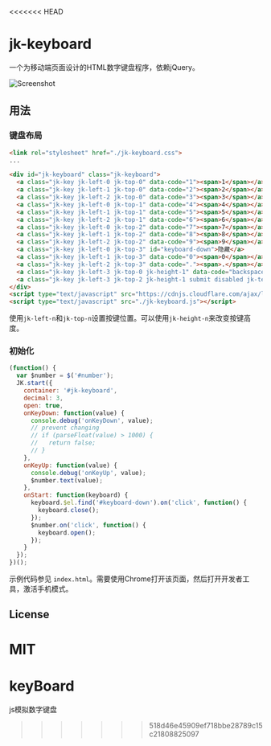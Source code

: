 <<<<<<< HEAD
# jk-keyboard

一个为移动端页面设计的HTML数字键盘程序，依赖jQuery。

![Screenshot](https://raw.githubusercontent.com/jerray/jk-keyboard/master/screenshot/jk-1.gif)

## 用法

### 键盘布局

```html
<link rel="stylesheet" href="./jk-keyboard.css">
...

<div id="jk-keyboard" class="jk-keyboard">
  <a class="jk-key jk-left-0 jk-top-0" data-code="1"><span>1</span></a>
  <a class="jk-key jk-left-1 jk-top-0" data-code="2"><span>2</span></a>
  <a class="jk-key jk-left-2 jk-top-0" data-code="3"><span>3</span></a>
  <a class="jk-key jk-left-0 jk-top-1" data-code="4"><span>4</span></a>
  <a class="jk-key jk-left-1 jk-top-1" data-code="5"><span>5</span></a>
  <a class="jk-key jk-left-2 jk-top-1" data-code="6"><span>6</span></a>
  <a class="jk-key jk-left-0 jk-top-2" data-code="7"><span>7</span></a>
  <a class="jk-key jk-left-1 jk-top-2" data-code="8"><span>8</span></a>
  <a class="jk-key jk-left-2 jk-top-2" data-code="9"><span>9</span></a>
  <a class="jk-key jk-left-0 jk-top-3" id="keyboard-down">隐藏</a>
  <a class="jk-key jk-left-1 jk-top-3" data-code="0"><span>0</span></a>
  <a class="jk-key jk-left-2 jk-top-3" data-code="."><span>.</span></a>
  <a class="jk-key jk-left-3 jk-top-0 jk-height-1" data-code="backspace">删除</a>
  <a class="jk-key jk-left-3 jk-top-2 jk-height-1 submit disabled jk-text" id="submit"><span>确认</span></a>
</div>
<script type="text/javascript" src="https://cdnjs.cloudflare.com/ajax/libs/jquery/2.1.4/jquery.min.js"></script>
<script type="text/javascript" src="./jk-keyboard.js"></script>
```

使用`jk-left-n`和`jk-top-n`设置按键位置。可以使用`jk-height-n`来改变按键高度。

### 初始化

```javascript
(function() {
  var $number = $('#number');
  JK.start({
    container: '#jk-keyboard',
    decimal: 3,
    open: true,
    onKeyDown: function(value) {
      console.debug('onKeyDown', value);
      // prevent changing
      // if (parseFloat(value) > 1000) {
      //   return false;
      // }
    },
    onKeyUp: function(value) {
      console.debug('onKeyUp', value);
      $number.text(value);
    },
    onStart: function(keyboard) {
      keyboard.$el.find('#keyboard-down').on('click', function() {
        keyboard.close();
      });
      $number.on('click', function() {
        keyboard.open();
      });
    }
  });
})();
```

示例代码参见 `index.html`。需要使用Chrome打开该页面，然后打开开发者工具，激活手机模式。

## License

MIT
=======
# keyBoard
js模拟数字键盘
>>>>>>> 518d46e45909ef718bbe28789c15c21808825097
